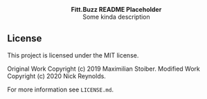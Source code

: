 <div align="center"><strong>Fitt.Buzz README Placeholder</strong></div>
<div align="center">Some kinda description</div>

## License

This project is licensed under the MIT license.

Original Work Copyright (c) 2019 Maximilian Stoiber.
Modified Work Copyright (c) 2020 Nick Reynolds.

For more information see `LICENSE.md`.
